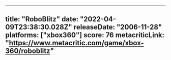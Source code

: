 
---
title: "RoboBlitz"
date: "2022-04-09T23:38:30.028Z"
releaseDate: "2006-11-28"
platforms: ["xbox360"]
score: 76
metacriticLink: "https://www.metacritic.com/game/xbox-360/roboblitz"
---
